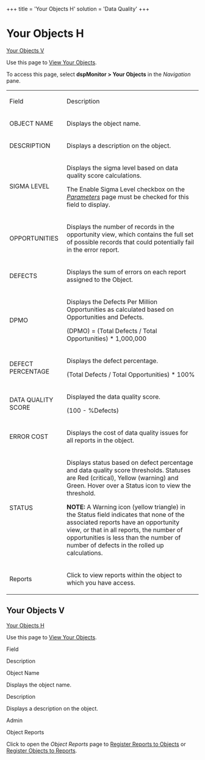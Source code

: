 +++
title = 'Your Objects H'
solution = 'Data Quality'
+++

# Your Objects H

[Your Objects V](#YourObjectsV)

<div class="use">

Use this page to [View Your
Objects](../Use_Cases/View_Your_Objects).

</div>

To access this page, select **dspMonitor \> Your Objects** in the
*Navigation* pane.

<table>
<tbody>
<tr class="odd">
<td><p>Field</p></td>
<td><p>Description</p></td>
</tr>
<tr class="even">
<td><p>OBJECT NAME</p></td>
<td><p>Displays the object name.</p></td>
</tr>
<tr class="odd">
<td><p>DESCRIPTION</p></td>
<td><p>Displays a description on the object.</p></td>
</tr>
<tr class="even">
<td><p>SIGMA LEVEL</p></td>
<td><p>Displays the sigma level based on data quality score calculations.</p>
<p>The Enable Sigma Level checkbox on the <em><a href="Parameters">Parameters</a></em> page must be checked for this field to display.</p></td>
</tr>
<tr class="odd">
<td><p>OPPORTUNITIES</p></td>
<td><p>Displays the number of records in the opportunity view, which contains the full set of possible records that could potentially fail in the error report.</p></td>
</tr>
<tr class="even">
<td><p>DEFECTS</p></td>
<td><p>Displays the sum of errors on each report assigned to the Object.</p></td>
</tr>
<tr class="odd">
<td><p>DPMO</p></td>
<td><p>Displays the Defects Per Million Opportunities as calculated based on Opportunities and Defects.</p>
<p>(DPMO) = (Total Defects / Total Opportunities) * 1,000,000</p></td>
</tr>
<tr class="even">
<td><p>DEFECT PERCENTAGE</p></td>
<td><p>Displays the defect percentage.</p>
<p>(Total Defects / Total Opportunities) * 100%</p></td>
</tr>
<tr class="odd">
<td><p>DATA QUALITY SCORE</p></td>
<td><p>Displayed the data quality score.</p>
<p>(100 - %Defects)</p></td>
</tr>
<tr class="even">
<td><p>ERROR COST</p></td>
<td><p>Displays the cost of data quality issues for all reports in the object.</p></td>
</tr>
<tr class="odd">
<td><p>STATUS</p></td>
<td><p>Displays status based on defect percentage and data quality score thresholds. Statuses are Red (critical), Yellow (warning) and Green. Hover over a Status icon to view the threshold.</p>
<p><strong>NOTE:</strong> A Warning icon (yellow triangle) in the Status field indicates that none of the associated reports have an opportunity view, or that in all reports, the number of opportunities is less than the number of number of defects in the rolled up calculations.</p></td>
</tr>
<tr class="even">
<td><p>Reports</p></td>
<td><p>Click to view reports within the object to which you have access.</p></td>
</tr>
</tbody>
</table>

## <span id="YourObjectsV"></span>Your Objects V

[Your Objects H](#YourObjectsH)

<div class="use">

Use this page to [View Your
Objects](../Use_Cases/View_Your_Objects).

</div>

Field

Description

Object Name

Displays the object name.

Description

Displays a description on the object.

Admin

Object Reports

Click to open the *Object Reports* page to [Register Reports to
Objects](../Use_Cases/Register_Object_Reports#Register_Reports_to_Objects)
or [Register Objects to
Reports](../Use_Cases/Register_Object_Reports#Register_Objects_to_Reports).
